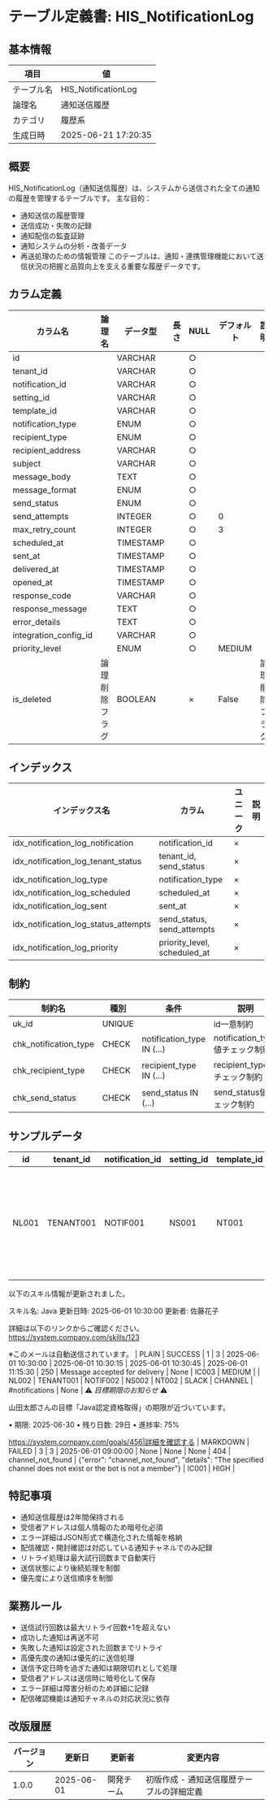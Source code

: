 # テーブル定義書: HIS_NotificationLog

## 基本情報

| 項目 | 値 |
|------|-----|
| テーブル名 | HIS_NotificationLog |
| 論理名 | 通知送信履歴 |
| カテゴリ | 履歴系 |
| 生成日時 | 2025-06-21 17:20:35 |

## 概要

HIS_NotificationLog（通知送信履歴）は、システムから送信された全ての通知の履歴を管理するテーブルです。
主な目的：
- 通知送信の履歴管理
- 送信成功・失敗の記録
- 通知配信の監査証跡
- 通知システムの分析・改善データ
- 再送処理のための情報管理
このテーブルは、通知・連携管理機能において送信状況の把握と品質向上を支える重要な履歴データです。


## カラム定義

| カラム名 | 論理名 | データ型 | 長さ | NULL | デフォルト | 説明 |
|----------|--------|----------|------|------|------------|------|
| id |  | VARCHAR |  | ○ |  |  |
| tenant_id |  | VARCHAR |  | ○ |  |  |
| notification_id |  | VARCHAR |  | ○ |  |  |
| setting_id |  | VARCHAR |  | ○ |  |  |
| template_id |  | VARCHAR |  | ○ |  |  |
| notification_type |  | ENUM |  | ○ |  |  |
| recipient_type |  | ENUM |  | ○ |  |  |
| recipient_address |  | VARCHAR |  | ○ |  |  |
| subject |  | VARCHAR |  | ○ |  |  |
| message_body |  | TEXT |  | ○ |  |  |
| message_format |  | ENUM |  | ○ |  |  |
| send_status |  | ENUM |  | ○ |  |  |
| send_attempts |  | INTEGER |  | ○ | 0 |  |
| max_retry_count |  | INTEGER |  | ○ | 3 |  |
| scheduled_at |  | TIMESTAMP |  | ○ |  |  |
| sent_at |  | TIMESTAMP |  | ○ |  |  |
| delivered_at |  | TIMESTAMP |  | ○ |  |  |
| opened_at |  | TIMESTAMP |  | ○ |  |  |
| response_code |  | VARCHAR |  | ○ |  |  |
| response_message |  | TEXT |  | ○ |  |  |
| error_details |  | TEXT |  | ○ |  |  |
| integration_config_id |  | VARCHAR |  | ○ |  |  |
| priority_level |  | ENUM |  | ○ | MEDIUM |  |
| is_deleted | 論理削除フラグ | BOOLEAN |  | × | False | 論理削除フラグ |

## インデックス

| インデックス名 | カラム | ユニーク | 説明 |
|----------------|--------|----------|------|
| idx_notification_log_notification | notification_id | × |  |
| idx_notification_log_tenant_status | tenant_id, send_status | × |  |
| idx_notification_log_type | notification_type | × |  |
| idx_notification_log_scheduled | scheduled_at | × |  |
| idx_notification_log_sent | sent_at | × |  |
| idx_notification_log_status_attempts | send_status, send_attempts | × |  |
| idx_notification_log_priority | priority_level, scheduled_at | × |  |

## 制約

| 制約名 | 種別 | 条件 | 説明 |
|--------|------|------|------|
| uk_id | UNIQUE |  | id一意制約 |
| chk_notification_type | CHECK | notification_type IN (...) | notification_type値チェック制約 |
| chk_recipient_type | CHECK | recipient_type IN (...) | recipient_type値チェック制約 |
| chk_send_status | CHECK | send_status IN (...) | send_status値チェック制約 |

## サンプルデータ

| id | tenant_id | notification_id | setting_id | template_id | notification_type | recipient_type | recipient_address | subject | message_body | message_format | send_status | send_attempts | max_retry_count | scheduled_at | sent_at | delivered_at | opened_at | response_code | response_message | error_details | integration_config_id | priority_level |
|------|------|------|------|------|------|------|------|------|------|------|------|------|------|------|------|------|------|------|------|------|------|------|
| NL001 | TENANT001 | NOTIF001 | NS001 | NT001 | EMAIL | USER | yamada.taro@company.com | 【スキル更新】山田太郎さんのスキル情報が更新されました | 山田太郎さん

以下のスキル情報が更新されました。

スキル名: Java
更新日時: 2025-06-01 10:30:00
更新者: 佐藤花子

詳細は以下のリンクからご確認ください。
https://system.company.com/skills/123

※このメールは自動送信されています。 | PLAIN | SUCCESS | 1 | 3 | 2025-06-01 10:30:00 | 2025-06-01 10:30:15 | 2025-06-01 10:30:45 | 2025-06-01 11:15:30 | 250 | Message accepted for delivery | None | IC003 | MEDIUM |
| NL002 | TENANT001 | NOTIF002 | NS002 | NT002 | SLACK | CHANNEL | #notifications | None | :warning: *目標期限のお知らせ* :warning:

山田太郎さんの目標「Java認定資格取得」の期限が近づいています。

• 期限: 2025-06-30
• 残り日数: 29日
• 進捗率: 75%

<https://system.company.com/goals/456|詳細を確認する> | MARKDOWN | FAILED | 3 | 3 | 2025-06-01 09:00:00 | None | None | None | 404 | channel_not_found | {"error": "channel_not_found", "details": "The specified channel does not exist or the bot is not a member"} | IC001 | HIGH |

## 特記事項

- 通知送信履歴は2年間保持される
- 受信者アドレスは個人情報のため暗号化必須
- エラー詳細はJSON形式で構造化された情報を格納
- 配信確認・開封確認は対応している通知チャネルでのみ記録
- リトライ処理は最大試行回数まで自動実行
- 送信状態により後続処理を制御
- 優先度により送信順序を制御

## 業務ルール

- 送信試行回数は最大リトライ回数+1を超えない
- 成功した通知は再送不可
- 失敗した通知は設定された回数までリトライ
- 高優先度の通知は優先的に送信処理
- 送信予定日時を過ぎた通知は期限切れとして処理
- 受信者アドレスは送信時に暗号化して保存
- エラー詳細は障害分析のため詳細に記録
- 配信確認機能は通知チャネルの対応状況に依存

## 改版履歴

| バージョン | 更新日 | 更新者 | 変更内容 |
|------------|--------|--------|----------|
| 1.0.0 | 2025-06-01 | 開発チーム | 初版作成 - 通知送信履歴テーブルの詳細定義 |